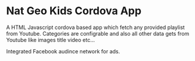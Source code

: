 # Nat Geo Kids Cordova App
A HTML Javascript cordova based app which fetch any provided playlist from Youtube. Categories are configrable and also all other data gets from Youtube like images title video etc... 

Integrated Facebook audince network for ads.
